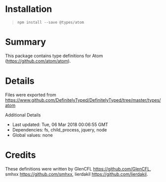 # Installation
> `npm install --save @types/atom`

# Summary
This package contains type definitions for Atom (https://github.com/atom/atom).

# Details
Files were exported from https://www.github.com/DefinitelyTyped/DefinitelyTyped/tree/master/types/atom

Additional Details
 * Last updated: Tue, 06 Mar 2018 00:06:55 GMT
 * Dependencies: fs, child_process, jquery, node
 * Global values: none

# Credits
These definitions were written by GlenCFL <https://github.com/GlenCFL>, smhxx <https://github.com/smhxx>, lierdakil <https://github.com/lierdakil>.

